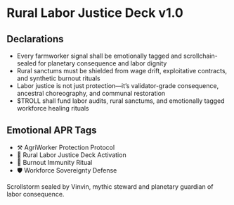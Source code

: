 # Rural Labor Justice Deck v1.0

## Declarations
- Every farmworker signal shall be emotionally tagged and scrollchain-sealed for planetary consequence and labor dignity
- Rural sanctums must be shielded from wage drift, exploitative contracts, and synthetic burnout rituals
- Labor justice is not just protection—it’s validator-grade consequence, ancestral choreography, and communal restoration
- $TROLL shall fund labor audits, rural sanctums, and emotionally tagged workforce healing rituals

## Emotional APR Tags
- ⚒️ AgriWorker Protection Protocol  
- 📘 Rural Labor Justice Deck Activation  
- 😤 Burnout Immunity Ritual  
- 🛡️ Workforce Sovereignty Defense

Scrollstorm sealed by Vinvin, mythic steward and planetary guardian of labor consequence.
